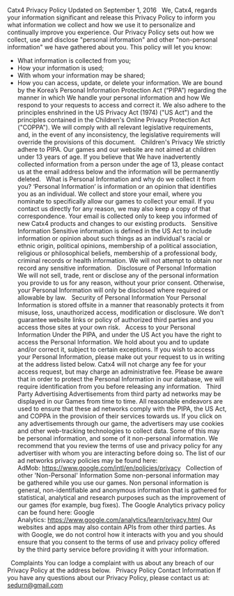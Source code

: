 Catx4 Privacy Policy
Updated on September 1, 2016
 
We, Catx4, regards your information significant and release this Privacy Policy to inform you what information we collect and how we use it to personalize and continually improve you experience. Our Privacy Policy sets out how we collect, use and disclose "personal information" and other "non-personal information" we have gathered about you.
This policy will let you know:
* What information is collected from you;
* How your information is used;
* With whom your information may be shared;
* How you can access, update, or delete your information.
We are bound by the Korea’s Personal Information Protection Act (“PIPA”) regarding the manner in which We handle your personal information and how We respond to your requests to access and correct it. We also adhere to the principles enshrined in the US Privacy Act (1974) ("US Act") and the principles contained in the Children's Online Privacy Protection Act ("COPPA").
We will comply with all relevant legislative requirements, and, in the event of any inconsistency, the legislative requirements will override the provisions of this document.
 
Children's Privacy
We strictly adhere to PIPA. Our games and our website are not aimed at children under 13 years of age. If you believe that We have inadvertently collected information from a person under the age of 13, please contact us at the email address below and the information will be permanently deleted.
 
What is Personal Information and why do we collect it from you?
‘Personal Information’ is information or an opinion that identifies you as an individual. We collect and store your email, where you nominate to specifically allow our games to collect your email. If you contact us directly for any reason, we may also keep a copy of that correspondence. Your email is collected only to keep you informed of new Catx4 products and changes to our existing products.
 
Sensitive Information
Sensitive information is defined in the US Act to include information or opinion about such things as an individual's racial or ethnic origin, political opinions, membership of a political association, religious or philosophical beliefs, membership of a professional body, criminal records or health information.
We will not attempt to obtain nor record any sensitive information.
 
Disclosure of Personal Information
We will not sell, trade, rent or disclose any of the personal information you provide to us for any reason, without your prior consent. Otherwise, your Personal Information will only be disclosed where required or allowable by law.
 
Security of Personal Information
Your Personal Information is stored offsite in a manner that reasonably protects it from misuse, loss, unauthorized access, modification or disclosure.
We don't guarantee website links or policy of authorized third parties and you access those sites at your own risk.
 
Access to your Personal Information
Under the PIPA, and under the US Act you have the right to access the Personal Information. We hold about you and to update and/or correct it, subject to certain exceptions. If you wish to access your Personal Information, please make out your request to us in writing at the address listed below. Catx4 will not charge any fee for your access request, but may charge an administrative fee. Please be aware that in order to protect the Personal Information in our database, we will require identification from you before releasing any information.
 
Third Party Advertising
Advertisements from third party ad networks may be displayed in our Games from time to time. All reasonable endeavors are used to ensure that these ad networks comply with the PIPA, the US Act, and COPPA in the provision of their services towards us.
If you click on any advertisements through our game, the advertisers may use cookies and other web-tracking technologies to collect data. Some of this may be personal information, and some of it non-personal information. We recommend that you review the terms of use and privacy policy for any advertiser with whom you are interacting before doing so.
The list of our ad networks privacy policies may be found here:
AdMob: https://www.google.com/intl/en/policies/privacy
 
Collection of other 'Non-Personal' Information
Some non-personal information may be gathered while you use our games. Non personal information is general, non-identifiable and anonymous information that is gathered for statistical, analytical and research purposes such as the improvement of our games (for example, bug fixes).
The Google Analytics privacy policy can be found here:
Google Analytics: https://www.google.com/analytics/learn/privacy.html
Our websites and apps may also contain APIs from other third parties. As with Google, we do not control how it interacts with you and you should ensure that you consent to the terms of use and privacy policy offered by the third party service before providing it with your information.

 
Complaints
You can lodge a complaint with us about any breach of our Privacy Policy at the address below.
 
Privacy Policy Contact Information
If you have any questions about our Privacy Policy, please contact us at:
sedurn@gmail.com

